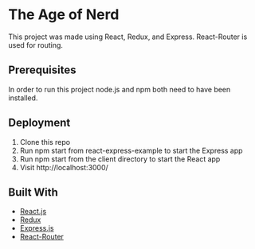 # The Age of Nerd

This project was made using React, Redux, and Express. React-Router is used for routing.

## Prerequisites

In order to run this project node.js and npm both need to have been installed.

## Deployment

<ol>
<li>Clone this repo</li>
<li>Run npm start from react-express-example to start the Express app</li>
<li>Run npm start from the client directory to start the React app</li>
<li>Visit http://localhost:3000/</li>
</ol>

## Built With

- [React.js](https://reactjs.org/)
- [Redux](https://redux.js.org/)
- [Express.js](https://expressjs.com/)
- [React-Router](https://reacttraining.com/react-router/core/guides/philosophy)
